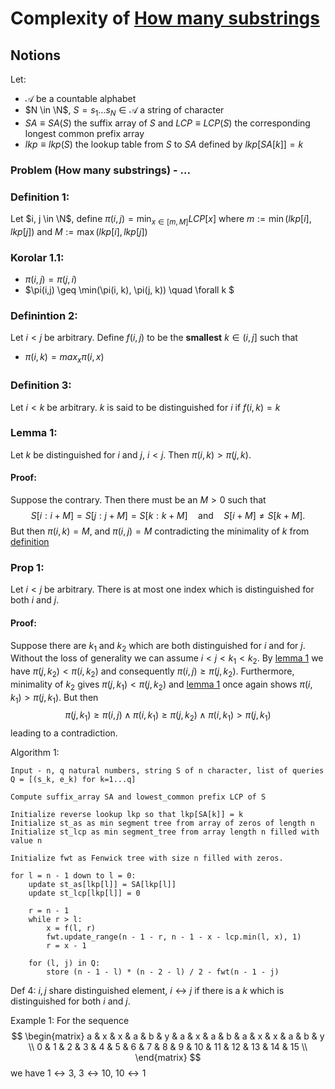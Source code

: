 # Complexity of [How many substrings](https://www.hackerrank.com/challenges/how-many-substrings/problem)


## Notions
Let:
* $\mathcal{A}$ be a countable alphabet
* $N \in \N$, $S = s_1 \ldots s_N \in \mathcal{A}$ a string of character
* $SA \equiv SA(S)$ the suffix array of $S$ and $LCP \equiv LCP(S)$ the corresponding longest common prefix array
* $lkp \equiv lkp(S)$ the lookup table from $S$ to $SA$ defined by $lkp[SA[k]] = k$

### Problem (How many substrings) - ...

### Definition 1:
Let $i, j \in \N$, define
$\pi(i, j) = \min_{x \in [m, M]}LCP[x]$ where $m := \min(lkp[i], lkp[j])$ and $M := \max(lkp[i], lkp[j])$

### Korolar 1.1:
* $\pi(i, j) = \pi(j, i)$
* $\pi(i,j) \geq \min(\pi(i, k), \pi(j, k)) \quad \forall k $


### Definintion 2:
Let $i < j$ be arbitrary. Define $f(i, j)$ to be the **smallest** $k \in (i, j]$ such that
* $\pi(i, k) = max_{x} \pi(i, x)$

### Definition 3:
Let $i < k$ be arbitrary. $k$ is said to be distinguished for $i$ if $f(i, k) = k$

### Lemma 1:
Let $k$ be distinguished for $i$ and $j$, $i < j$. Then $\pi(i, k) > \pi(j, k)$.

#### Proof:
Suppose the contrary. Then there must be an $M > 0$ such that
$$S[i:i+M] = S[j:j+M] = S[k:k+M] \quad \text{and} \quad S[i + M] \neq S[k + M].$$
But then $\pi(i, k) = M$, and $\pi(i, j) = M$ contradicting the minimality of $k$ from [definition](#definintion-2)


### Prop 1:
Let $i < j$ be arbitrary. There is at most one index which is distinguished for both $i$ and $j$.

#### Proof:
Suppose there are $k_1$ and $k_2$ which are both distinguished for $i$ and for $j$.
Without the loss of generality we can assume $i < j < k_1 < k_2$.
By [lemma 1](#lemma-1) we have $\pi(j, k_2) < \pi(i, k_2)$ and consequently $\pi(i, j) \geq \pi(j, k_2)$.
Furthermore, minimality of $k_2$ gives $\pi(j, k_1) < \pi(j, k_2)$ and [lemma 1](#lemma-1) once again
shows $\pi(i, k_1) > \pi(j, k_1)$.
But then
$$\pi(j, k_1) \geq \pi(i,j) \wedge \pi(i, k_1) \geq \pi(j, k_2) \wedge \pi(i, k_1) > \pi(j, k_1)$$
leading to a contradiction.


Algorithm 1:

    Input - n, q natural numbers, string S of n character, list of queries Q = [(s_k, e_k) for k=1...q]

    Compute suffix_array SA and lowest_common prefix LCP of S

    Initialize reverse lookup lkp so that lkp[SA[k]] = k
    Initialize st_as as min segment tree from array of zeros of length n
    Initialize st_lcp as min segment_tree from array length n filled with value n

    Initialize fwt as Fenwick tree with size n filled with zeros.

    for l = n - 1 down to l = 0:
        update st_as[lkp[l]] = SA[lkp[l]]
        update st_lcp[lkp[l]] = 0

        r = n - 1
        while r > l:
            x = f(l, r)
            fwt.update_range(n - 1 - r, n - 1 - x - lcp.min(l, x), 1)
            r = x - 1

        for (l, j) in Q:
            store (n - 1 - l) * (n - 2 - l) / 2 - fwt(n - 1 - j)


Def 4:
$i, j$ share distinguished element, $i \leftrightarrow j$ if there is a $k$ which is distinguished for both $i$ and $j$.

Example 1: For the sequence
$$
\begin{matrix}
    a & x & x & a & b & y & a & x & a & b & a & x & x & a & b & y \\
    0 & 1 & 2 & 3 & 4 & 5 & 6 & 7 & 8 & 9 & 10 & 11 & 12 & 13 & 14 & 15 \\
\end{matrix}
$$
we have $1 \leftrightarrow 3$, $3 \leftrightarrow 10$, $10 \leftrightarrow 1$
